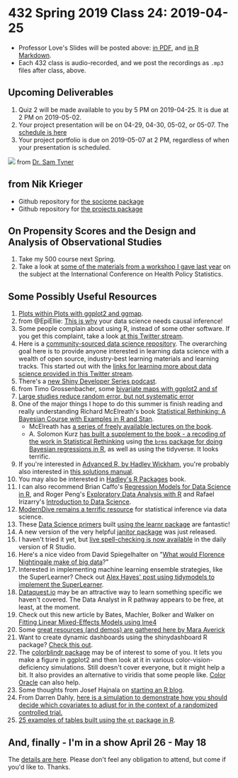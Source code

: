 # 432 Spring 2019 Class 24: 2019-04-25

- Professor Love's Slides will be posted above: [in PDF](https://github.com/THOMASELOVE/2019-432/blob/master/slides/class24/432_2019_slides24.pdf), and [in R Markdown](https://github.com/THOMASELOVE/2019-432/blob/master/slides/class24/432_2019_slides24.Rmd).
- Each 432 class is audio-recorded, and we post the recordings as `.mp3` files after class, above.

## Upcoming Deliverables

1. Quiz 2 will be made available to you by 5 PM on 2019-04-25. It is due at 2 PM on 2019-05-02.
2. Your project presentation will be on 04-29, 04-30, 05-02, or 05-07. The [schedule is here](https://github.com/THOMASELOVE/2019-432/blob/master/projects/project2/project2-schedule.md)
3. Your project portfolio is due on 2019-05-07 at 2 PM, regardless of when your presentation is scheduled.

![](https://github.com/THOMASELOVE/2019-432/blob/master/slides/class24/figures/tyner.PNG) from [Dr. Sam Tyner](https://twitter.com/sctyner/status/1119341854426845186?s=11)

## from Nik Krieger

- Github repository for [the sociome package](https://github.com/NikKrieger/sociome)
- Github repository for [the projects package](https://github.com/NikKrieger/projects)

## On Propensity Scores and the Design and Analysis of Observational Studies

1. Take my 500 course next Spring.
2. Take a look at [some of the materials from a workshop I gave last year](https://github.com/THOMASELOVE/ichps2018) on the subject at the International Conference on Health Policy Statistics.

## Some Possibly Useful Resources

1. [Plots within Plots with ggplot2 and ggmap](https://statisticaloddsandends.wordpress.com/2019/02/24/plots-within-plots-with-ggplot2-and-ggmap/).
2. from @EpiEllie: [This is why](https://twitter.com/EpiEllie/status/1095864462664495105) your data science needs causal inference!
3. Some people complain about using R, instead of some other software. If you get this complaint, take a look [at this Twitter stream](https://twitter.com/SameerDesai1/status/1095907255755526145).
4. Here is a [community-sourced data science repository](https://github.com/Chris-Engelhardt/data_sci_guide). The overarching goal here is to provide anyone interested in learning data science with a wealth of open source, industry-best learning materials and learning tracks. This started out with the [links for learning more about data science provided in this Twitter stream](https://twitter.com/EngelhardtCR/status/1116743032492253185).
5. There's a [new Shiny Developer Series podcast](https://shinydevseries.com/post/ep0/). 
6. from Timo Grossenbacher, some [bivariate maps with ggplot2 and sf](https://timogrossenbacher.ch/2019/04/bivariate-maps-with-ggplot2-and-sf/)
7. [Large studies reduce random error, but not systematic error](https://twitter.com/aztezcan/status/1119233306300563460)
8. One of the major things I hope to do this summer is finish reading and really understanding Richard McElreath's book [Statistical Rethinking: A Bayesian Course with Examples in R and Stan](http://xcelab.net/rm/statistical-rethinking/).
    - McElreath has [a series of freely available lectures on the book](https://www.youtube.com/channel/UCNJK6_DZvcMqNSzQdEkzvzA/playlists).
    - A. Solomon Kurz [has built a supplement to the book - a recoding of the work in Statistical Rethinking](https://bookdown.org/connect/#/apps/1850/access) using [the `brms` package for doing Bayesian regressions in R](https://github.com/paul-buerkner/brms), as well as using the tidyverse. It looks terrific.
9. If you're interested in [Advanced R, by Hadley Wickham](http://adv-r.had.co.nz/), you're probably also interested in [this solutions manual](https://advanced-r-solutions.rbind.io/).
10. You may also be interested in [Hadley's R Packages](http://r-pkgs.had.co.nz/) book.
11. I can also recommend Brian Caffo's [Regression Models for Data Science in R](https://leanpub.com/regmods), and Roger Peng's [Exploratory Data Analysis with R](https://leanpub.com/exdata) and Rafael Irizarry's [Introduction to Data Science](https://leanpub.com/datasciencebook).
12. [ModernDive remains a terrific resource](https://moderndive.com/) for statistical inference via data science.
13. These [Data Science primers](https://rstudio.cloud/learn/primers) built [using the learnr package](https://rstudio.github.io/learnr/) are fantastic!
14. A new version of the very helpful [janitor package](http://sfirke.github.io/janitor/news/index.html) was just released.
15. I haven't tried it yet, but [live spell-checking is now available](https://twitter.com/benmarwick/status/1119508539171409920/photo/1) in the daily version of R Studio.
16. Here's a nice video from David Spiegelhalter on "[What would Florence Nightingale make of big data](https://www.bbc.com/ideas/videos/what-would-florence-nightingale-make-of-big-data/p075lxkt?playlist=thinkers-from-the-past-on-the-world-today)?"
17. Interested in implementing machine learning ensemble strategies, like the SuperLearner? Check out [Alex Hayes' post using tidymodels to implement the SuperLearner](https://www.alexpghayes.com/blog/implementing-the-super-learner-with-tidymodels/).
18. [Dataquest.io](https://www.dataquest.io/) may be an attractive way to learn something specific we haven't covered. The Data Analyst in R pathway appears to be free, at least, at the moment.
19. Check out this new article by Bates, Machler, Bolker and Walker on [Fitting Linear Mixed-Effects Models using lme4](https://www.jstatsoft.org/article/view/v067i01/0?utm_campaign=digest&utm_medium=email&utm_source=nuzzel)
20. Some [great resources (and demos) are gathered here by Mara Averick](https://connect.rstudioservices.com/content/282/gov1005.html)
21. Want to create dynamic dashboards using the shinydashboard R package? [Check this out](https://leanpub.com/c/shinydashboard).
22. The [colorblindr package](https://github.com/clauswilke/colorblindr) may be of interest to some of you. It lets you make a figure in ggplot2 and then look at it in various color-vision-deficiency simulations. Still doesn't cover everyone, but it might help a bit. It also provides an alternative to viridis that some people like. [Color Oracle](https://colororacle.org/) can also help.
23. Some thoughts from Josef Hajnala on [starting an R blog](https://jozefhajnala.gitlab.io/r/r914-one-year-r-blogging/).
24. From Darren Dahly, [here is a simulation to demonstrate how you should decide which covariates to adjust for in the context of a randomized controlled trial.](https://threadreaderapp.com/thread/1115902270888128514.html)
25. [25 examples of tables built using the `gt` package in R](https://frm1789.github.io/gt_examples/).

## And, finally - I'm in a show April 26 - May 18

The [details are here](https://github.com/THOMASELOVE/theater). Please don't feel any obligation to attend, but come if you'd like to. Thanks.

